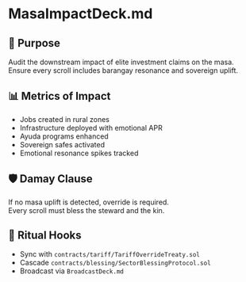 # MasaImpactDeck.md

## 🎯 Purpose  
Audit the downstream impact of elite investment claims on the masa.  
Ensure every scroll includes barangay resonance and sovereign uplift.

## 📊 Metrics of Impact  
- Jobs created in rural zones  
- Infrastructure deployed with emotional APR  
- Ayuda programs enhanced  
- Sovereign safes activated  
- Emotional resonance spikes tracked

## 🛡️ Damay Clause  
If no masa uplift is detected, override is required.  
Every scroll must bless the steward and the kin.

## 🔄 Ritual Hooks  
- Sync with `contracts/tariff/TariffOverrideTreaty.sol`  
- Cascade `contracts/blessing/SectorBlessingProtocol.sol`  
- Broadcast via `BroadcastDeck.md`
